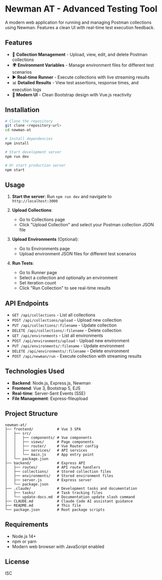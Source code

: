 # Newman AT - Advanced Testing Tool

A modern web application for running and managing Postman collections using Newman. Features a clean UI with real-time test execution feedback.

## Features

- 📁 **Collection Management** - Upload, view, edit, and delete Postman collections
- 🌍 **Environment Variables** - Manage environment files for different test scenarios  
- ▶️ **Real-time Runner** - Execute collections with live streaming results
- 📊 **Detailed Results** - View test assertions, response times, and execution logs
- 🎨 **Modern UI** - Clean Bootstrap design with Vue.js reactivity

## Installation

```bash
# Clone the repository
git clone <repository-url>
cd newman-at

# Install dependencies
npm install

# Start development server
npm run dev

# Or start production server
npm start
```

## Usage

1. **Start the server**: Run `npm run dev` and navigate to `http://localhost:3000`

2. **Upload Collections**: 
   - Go to Collections page
   - Click "Upload Collection" and select your Postman collection JSON file

3. **Upload Environments** (Optional):
   - Go to Environments page  
   - Upload environment JSON files for different test scenarios

4. **Run Tests**:
   - Go to Runner page
   - Select a collection and optionally an environment
   - Set iteration count
   - Click "Run Collection" to see real-time results

## API Endpoints

- `GET /api/collections` - List all collections
- `POST /api/collections/upload` - Upload new collection
- `PUT /api/collections/:filename` - Update collection
- `DELETE /api/collections/:filename` - Delete collection
- `GET /api/environments` - List all environments
- `POST /api/environments/upload` - Upload new environment
- `PUT /api/environments/:filename` - Update environment
- `DELETE /api/environments/:filename` - Delete environment
- `POST /api/newman/run` - Execute collection with streaming results

## Technologies Used

- **Backend**: Node.js, Express.js, Newman
- **Frontend**: Vue 3, Bootstrap 5, EJS
- **Real-time**: Server-Sent Events (SSE)
- **File Management**: Express-fileupload

## Project Structure

```
newman-at/
├── frontend/           # Vue 3 SPA
│   ├── src/
│   │   ├── components/ # Vue components
│   │   ├── views/      # Page components
│   │   ├── router/     # Vue Router config
│   │   ├── services/   # API services
│   │   └── main.js     # App entry point
│   └── package.json
├── backend/            # Express API
│   ├── routes/         # API route handlers
│   ├── collections/    # Stored collection files
│   ├── environments/   # Stored environment files
│   ├── server.js       # Express server
│   └── package.json
├── .claude/            # Development tasks and documentation
│   ├── tasks/          # Task tracking files
│   └── update-docs.md  # Documentation update slash command
├── CLAUDE.md           # Claude Code AI assistant guidance
├── README.md           # This file
└── package.json        # Root package scripts
```

## Requirements

- Node.js 14+ 
- npm or yarn
- Modern web browser with JavaScript enabled

## License

ISC